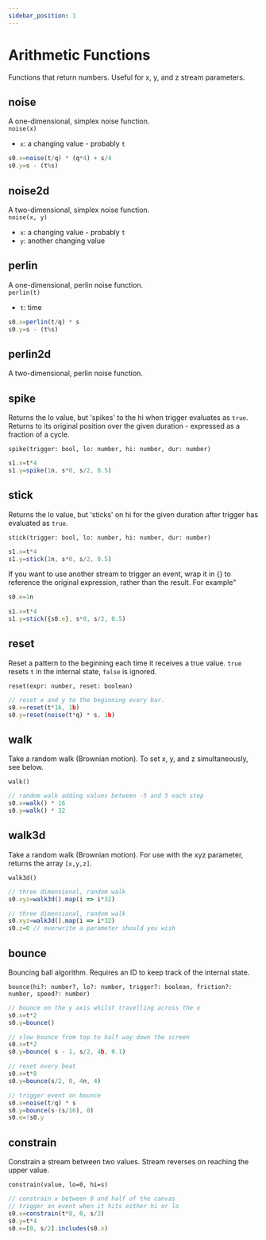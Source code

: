 ```yaml
---
sidebar_position: 1
---
```


# Arithmetic Functions
Functions that return numbers. Useful for x, y, and z stream parameters.

## noise
A one-dimensional, simplex noise function.  
`noise(x)`
* `x`: a changing value - probably `t`

```js
s0.x=noise(t/q) * (q*4) + s/4
s0.y=s - (t%s)
```

## noise2d
A two-dimensional, simplex noise function.  
`noise(x, y)`
* `x`: a changing value - probably `t`
* `y`: another changing value

## perlin
A one-dimensional, perlin noise function.  
`perlin(t)`
* `t`: time

```js
s0.x=perlin(t/q) * s
s0.y=s - (t%s)
```

## perlin2d
A two-dimensional, perlin noise function. 
## spike
Returns the lo value, but 'spikes' to the hi when trigger evaluates as `true`. Returns to its original position over the given duration - expressed as a fraction of a cycle.

`spike(trigger: bool, lo: number, hi: number, dur: number)`
```js
s1.x=t*4
s1.y=spike(1n, s*0, s/2, 0.5)
```
## stick
Returns the lo value, but 'sticks' on hi for the given duration after trigger has evaluated as `true`. 

`stick(trigger: bool, lo: number, hi: number, dur: number)`
```js
s1.x=t*4
s1.y=stick(1n, s*0, s/2, 0.5)
```

If you want to use another stream to trigger an event, wrap it in {} to reference the original expression, rather than the result. For example"
```js
s0.e=1n

s1.x=t*4
s1.y=stick({s0.e}, s*0, s/2, 0.5)
```


## reset
Reset a pattern to the beginning each time it receives a true value. `true` resets `t` in the internal state, `false` is ignored.

`reset(expr: number, reset: boolean)`

```js
// reset x and y to the beginning every bar.
s0.x=reset(t*16, 1b)
s0.y=reset(noise(t*q) * s, 1b)
```

## walk
Take a random walk (Brownian motion). To set x, y, and z simultaneously, see below.

`walk()`

```js
// random walk adding values between -5 and 5 each step
s0.x=walk() * 16
s0.y=walk() * 32
```

## walk3d
Take a random walk (Brownian motion). For use with the xyz parameter, returns the array `[x,y,z]`.

`walk3d()`

```js
// three dimensional, random walk
s0.xyz=walk3d().map(i => i*32)

// three dimensional, random walk
s0.xyz=walk3d().map(i => i*32)
s0.z=0 // overwrite a parameter should you wish
```

## bounce
Bouncing ball algorithm. Requires an ID to keep track of the internal state.

`bounce(hi?: number?, lo?: number, trigger?: boolean, friction?: number, speed?: number)`

```js
// bounce on the y axis whilst travelling across the x
s0.x=t*2
s0.y=bounce()

// slow bounce from top to half way down the screen
s0.x=t*2
s0.y=bounce( s - 1, s/2, 4b, 0.1)

// reset every beat
s0.x=t*8
s0.y=bounce(s/2, 0, 4n, 4)

// trigger event on bounce
s0.x=noise(t/q) * s
s0.y=bounce(s-(s/16), 0)
s0.e=!s0.y
```

## constrain
Constrain a stream between two values. Stream reverses on reaching the upper value.

`constrain(value, lo=0, hi=s)`

```js
// constrain x between 0 and half of the canvas
// trigger an event when it hits either hi or lo
s0.x=constrain(t*8, 0, s/2)
s0.y=t*4
s0.e=[0, s/2].includes(s0.x)
```